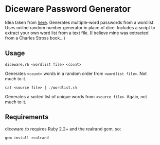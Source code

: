 # Diceware Password Generator

Idea taken from [here](http://www.dicewarepasswords.com/). Generates multiple-word passwords from a wordlist. Uses online random number generator in place of dice. Includes a script to extract your own word list from a text file. (I believe mine was extracted from a Charles Stross book...)

## Usage

    diceware.rb <wordlist file> <count>

Generates `<count>` words in a random order from `<wordlist file>`. Not much to it.

    cat <source file> | ./wordlist.sh

Generates a sorted list of unique words from `<source file>`. Again, not much to it.

## Requirements

diceware.rb requires Ruby 2.2+ and the realrand gem, so:

    gem install realrand

